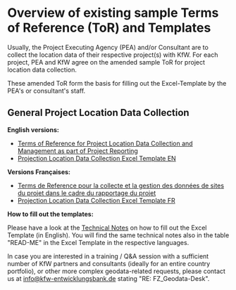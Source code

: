 # Overview of existing sample Terms of Reference (ToR) and Templates

Usually, the Project Executing Agency (PEA) and/or Consultant are to collect the location data of their respective project(s) with KfW. For each project, PEA and KfW agree on the amended sample ToR for project location data collection.

These amended ToR form the basis for filling out the Excel-Template by the PEA's or consultant's staff.

## General Project Location Data Collection 

**English versions:**

- [Terms of Reference for Project Location Data Collection and Management as part of Project Reporting](sample_tor.md)
- [Projection Location Data Collection Excel Template EN](https://raw.githubusercontent.com/openkfw/open-geodata-model/main/Project_Location_Data_Template_V02.xlsx)


**Versions Françaises:**

- [Terms de Reference pour la collecte et la gestion des données de sites du projet dans le cadre du rapportage du projet](sample_tor_fr.md)
- [Projection Location Data Collection Excel Template FR](https://raw.githubusercontent.com/openkfw/open-geodata-model/main/Project_Location_Data_Template_V021_FR.xlsx)


**How to fill out the templates:**

Please have a look at the [Technical Notes](../technical_notes.md) on how to fill out the Excel Template (in English). You will find the same technical notes also in the table "READ-ME" in the Excel Template in the respective languages.

In case you are interested in a training / Q&A session with a sufficient number of KfW partners and consultants (ideally for an entire country portfolio), or other more complex geodata-related requests, please contact us at [info@kfw-entwicklungsbank.de](mailto:info@kfw-entwicklungsbank.de) stating "RE: FZ_Geodata-Desk".
